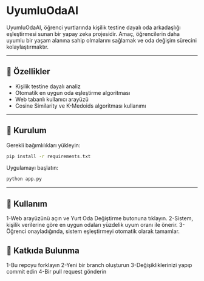 # UyumluOdaAI

UyumluOdaAI, öğrenci yurtlarında kişilik testine dayalı oda arkadaşlığı eşleştirmesi sunan bir yapay zeka projesidir. Amaç, öğrencilerin daha uyumlu bir yaşam alanına sahip olmalarını sağlamak ve oda değişim sürecini kolaylaştırmaktır.

---

## 🚀 Özellikler
- Kişilik testine dayalı analiz
- Otomatik en uygun oda eşleştirme algoritması
- Web tabanlı kullanıcı arayüzü 
- Cosine Similarity ve K-Medoids algoritması kullanımı
  
---
## 🔧 Kurulum
Gerekli bağımlılıkları yükleyin:
```bash
pip install -r requirements.txt
```
  
Uygulamayı başlatın:
```bash
python app.py
```

---
  
## 📝 Kullanım
1-Web arayüzünü açın ve Yurt Oda Değiştirme butonuna tıklayın.
2-Sistem, kişilik verilerine göre en uygun odaları yüzdelik uyum oranı ile önerir.
3-Öğrenci onayladığında, sistem eşleştirmeyi otomatik olarak tamamlar.

## 🎯 Katkıda Bulunma
1-Bu repoyu forklayın
2-Yeni bir branch oluşturun 
3-Değişikliklerinizi yapıp commit edin
4-Bir pull request gönderin
